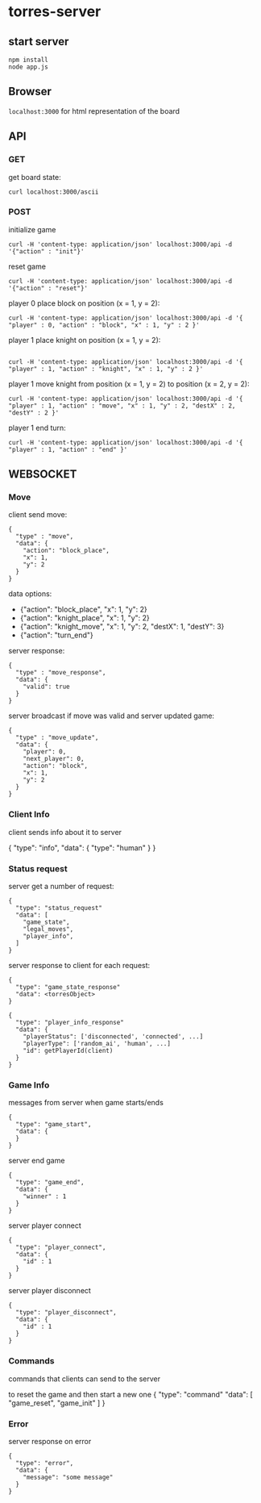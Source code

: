 # torres-server

## start server

```
npm install
node app.js
```

## Browser

`localhost:3000` for html representation of the board

## API

### GET
get board state:
```
curl localhost:3000/ascii
```
### POST
initialize game 
```
curl -H 'content-type: application/json' localhost:3000/api -d '{"action" : "init"}'
```

reset game
```
curl -H 'content-type: application/json' localhost:3000/api -d '{"action" : "reset"}'
```

player 0 place block on position (x = 1, y = 2):
```
curl -H 'content-type: application/json' localhost:3000/api -d '{ "player" : 0, "action" : "block", "x" : 1, "y" : 2 }'
```

player 1 place knight on position (x = 1, y = 2):
```

curl -H 'content-type: application/json' localhost:3000/api -d '{ "player" : 1, "action" : "knight", "x" : 1, "y" : 2 }'
```

player 1 move knight from position (x = 1, y = 2) to  position (x = 2, y = 2):
```
curl -H 'content-type: application/json' localhost:3000/api -d '{ "player" : 1, "action" : "move", "x" : 1, "y" : 2, "destX" : 2, "destY" : 2 }'
```

player 1 end turn:
```
curl -H 'content-type: application/json' localhost:3000/api -d '{ "player" : 1, "action" : "end" }'
```

## WEBSOCKET

### Move 

client send move:
```
{
  "type" : "move",
  "data": {
    "action": "block_place",
    "x": 1,
    "y": 2
  }
}
```
data options: 
* {"action": "block_place", "x": 1, "y": 2}
* {"action": "knight_place", "x": 1, "y": 2}
* {"action": "knight_move", "x": 1, "y": 2, "destX": 1, "destY": 3}
* {"action": "turn_end"}
 

server response:
```
{
  "type" : "move_response",
  "data": {
    "valid": true 
  }
}
```

server broadcast if move was valid and server updated game:
```
{
  "type" : "move_update",
  "data": {
    "player": 0,
    "next_player": 0,
    "action": "block",
    "x": 1,
    "y": 2
  }
}
```

### Client Info
client sends info about it to server

{
  "type": "info",
  "data": {
    "type": "human"
  }
}

### Status request
server get a number of request:
```
{
  "type": "status_request"
  "data": [
    "game_state",
    "legal_moves",
    "player_info",
  ]
}
```

server response to client for each request:
```
{
  "type": "game_state_response"
  "data": <torresObject>
}
```

```
{
  "type": "player_info_response"
  "data": {
    "playerStatus": ['disconnected', 'connected', ...]
    "playerType": ['random_ai', 'human', ...]
    "id": getPlayerId(client)
  }
}
```
### Game Info 
messages from server when game starts/ends
```
{
  "type": "game_start",
  "data": {
  }
}
```
server end game 
```
{
  "type": "game_end",
  "data": {
    "winner" : 1
  }
}
```
server player connect
```
{
  "type": "player_connect",
  "data": {
    "id" : 1
  }
}
```
server player disconnect
```
{
  "type": "player_disconnect",
  "data": {
    "id" : 1
  }
}
```

### Commands
commands that clients can send to the server

to reset the game and then start a new one
{
  "type": "command"
  "data": [
    "game_reset",
    "game_init"
  ]
}

### Error
server response on error
```
{
  "type": "error",
  "data": {
    "message": "some message"
  }
}
```